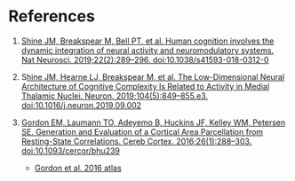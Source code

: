
# References

1. [Shine JM, Breakspear M, Bell PT, et al. Human cognition involves the dynamic integration of neural activity and neuromodulatory systems. Nat Neurosci. 2019;22(2):289–296. doi:10.1038/s41593-018-0312-0](https://www.nature.com/articles/s41593-018-0312-0)

1. S[hine JM, Hearne LJ, Breakspear M, et al. The Low-Dimensional Neural Architecture of Cognitive Complexity Is Related to Activity in Medial Thalamic Nuclei. Neuron. 2019;104(5):849–855.e3. doi:10.1016/j.neuron.2019.09.002](https://www.sciencedirect.com/science/article/abs/pii/S0896627319307755)

1. [Gordon EM, Laumann TO, Adeyemo B, Huckins JF, Kelley WM, Petersen SE. Generation and Evaluation of a Cortical Area Parcellation from Resting-State Correlations. Cereb Cortex. 2016;26(1):288–303. doi:10.1093/cercor/bhu239](https://sites.wustl.edu/petersenschlaggarlab/gordon-laumann-adeyemo-huckins-kelley-petersen-et-al-2016-2njtgey/)

   * [Gordon et al. 2016 atlas](https://sites.wustl.edu/petersenschlaggarlab/resources/)
